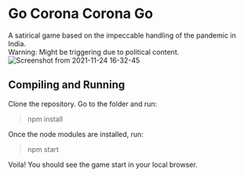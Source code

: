 # Go Corona Corona Go
A satirical game based on the impeccable handling of the pandemic in India. <br>
Warning: Might be triggering due to political content. 
![Screenshot from 2021-11-24 16-32-45](https://user-images.githubusercontent.com/50495591/143226852-bfa38f6f-cc3c-48f7-bcf7-32c919959da9.png)


## Compiling and Running
Clone the repository.
Go to the folder and run:
  >  npm install
  
Once the node modules are installed, run:
> npm start

Voila! You should see the game start in your local browser.
<!--
# Also find the live app at
https://gocoronacoronago.herokuapp.com/
--!>
